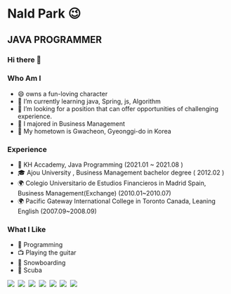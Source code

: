 

# Nald Park 😉

## JAVA PROGRAMMER

### Hi there 👋

### Who Am I
- 😄 owns a fun-loving character
- 🌱 I’m currently learning java, Spring, js, Algorithm
- 👯 I’m looking for a position that can offer opportunities of challenging experience.
- 🥇 I majored in Business Management
- 🚅 My hometown is Gwacheon, Gyeonggi-do in Korea

### Experience
- 💊 KH Accademy, Java Programming (2021.01 ~ 2021.08 )
- 🎓 Ajou University , Business Management  bachelor degree ( 2012.02 )
- 🌍 Colegio Universitario de Estudios Financieros in Madrid Spain, Business Management(Exchange) (2010.01~2010.07)
- 🌍 Pacific Gateway International College in Toronto Canada, Leaning English (2007.09~2008.09)

### What I Like
- 💬 Programming
- 📺 Playing the guitar
- 🔵 Snowboarding
- 🍕 Scuba


<img src="https://img.shields.io/badge/Java-e51f24?style=flat-square&logo=Java&logoColor=white"/></a>&nbsp;
<img src="https://img.shields.io/badge/jQuery-3766AB?style=flat-square&logo=jQuery&logoColor=white"/></a>&nbsp;
<img src="https://img.shields.io/badge/Javascript-f7df1e?style=flat-square&logo=Javascript&logoColor=black"/></a>&nbsp;
<img src="https://img.shields.io/badge/CSS3-blue?style=flat-square&logo=CSS3&logoColor=white"/></a>&nbsp;
<img src="https://img.shields.io/badge/html5-3766AB?style=flat-square&logo=html5&logoColor=white"/></a>&nbsp;
<img src="https://img.shields.io/badge/SpringBoot-brightgreen?style=flat-square&logo=SpringBoot&logoColor=white"/></a>&nbsp;
<img src="https://img.shields.io/badge/Oracle-3766AB?style=flat-square&logo=Oracle&logoColor=white"/></a>&nbsp;





